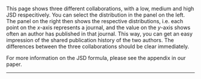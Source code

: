 This page shows three different collaborations, with a low, medium and high JSD respecitively. You can select the distribution in the panel on the left. The panel on the right then shows the respective distributions, i.e. each point on the $x$-axis represents a journal, and the value on the $y$-axis shows often an author has published in that journal. This way, you can get an easy impression of the shared publication history of the two authors. The differences between the three collaborations should be clear immediately.

For more information on the JSD formula, please see the appendix in our paper. 


* * *

